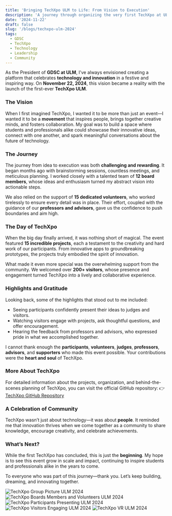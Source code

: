 ```yaml
---
title: 'Bringing TechXpo ULM to Life: From Vision to Execution'
description: 'A journey through organizing the very first TechXpo at ULM, celebrating technology, innovation, and community.'
date: '2024-11-22'
draft: false
slug: '/blogs/techxpo-ulm-2024'
tags:
  - GDSC
  - TechXpo
  - Technology
  - Leadership
  - Community
---
```


As the President of **GDSC at ULM**, I’ve always envisioned creating a platform that celebrates **technology and innovation** in a festive and inspiring way. On **November 22, 2024**, this vision became a reality with the launch of the first-ever **TechXpo ULM**.

### The Vision

When I first imagined TechXpo, I wanted it to be more than just an event—I wanted it to be a **movement** that inspires people, brings together creative minds, and fosters collaboration. My goal was to build a space where students and professionals alike could showcase their innovative ideas, connect with one another, and spark meaningful conversations about the future of technology.

### The Journey

The journey from idea to execution was both **challenging and rewarding**. It began months ago with brainstorming sessions, countless meetings, and meticulous planning. I worked closely with a talented team of **12 board members**, whose ideas and enthusiasm turned my abstract vision into actionable steps.

We also relied on the support of **15 dedicated volunteers**, who worked tirelessly to ensure every detail was in place. Their effort, coupled with the guidance of our **professors and advisors**, gave us the confidence to push boundaries and aim high.

### The Day of TechXpo

When the big day finally arrived, it was nothing short of magical. The event featured **15 incredible projects**, each a testament to the creativity and hard work of our participants. From innovative apps to groundbreaking prototypes, the projects truly embodied the spirit of innovation.

What made it even more special was the overwhelming support from the community. We welcomed over **200+ visitors**, whose presence and engagement turned TechXpo into a lively and collaborative experience.

### Highlights and Gratitude

Looking back, some of the highlights that stood out to me included:

- Seeing participants confidently present their ideas to judges and visitors.
- Watching visitors engage with projects, ask thoughtful questions, and offer encouragement.
- Hearing the feedback from professors and advisors, who expressed pride in what we accomplished together.

I cannot thank enough the **participants**, **volunteers**, **judges**, **professors**, **advisors**, and **supporters** who made this event possible. Your contributions were the **heart and soul** of TechXpo.

### More About TechXpo

For detailed information about the projects, organization, and behind-the-scenes planning of TechXpo, you can visit the official GitHub repository:
👉 [TechXpo GitHub Repository](https://github.com/GDSC-ULM/TechXpo/blob/main/README.md)

### A Celebration of Community

TechXpo wasn’t just about technology—it was about **people**. It reminded me that innovation thrives when we come together as a community to share knowledge, encourage creativity, and celebrate achievements.

### What’s Next?

While the first TechXpo has concluded, this is just the **beginning**. My hope is to see this event grow in scale and impact, continuing to inspire students and professionals alike in the years to come.

To everyone who was part of this journey—thank you. Let’s keep building, dreaming, and innovating together.

![TechXpo Group Picture ULM 2024](./techxpo_group.jpeg)
![TechXpo Boards Members and Volunteers ULM 2024](./techxpo_boards_and_volunteers.jpeg)
![TechXpo Participants Presenting ULM 2024](./techxpo_project_help.jpeg)
![TechXpo Visitors Engaging ULM 2024](./techxpo_typing.jpeg)
![TechXpo VR ULM 2024](./techxpo_vr.jpeg)
